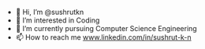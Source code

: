 - 👋 Hi, I’m @sushrutkn
- 👀 I’m interested in Coding
- 🌱 I’m currently pursuing Computer Science Engineering
- 📫 How to reach me www.linkedin.com/in/sushrut-k-n


<!---
sushrutkn/sushrutkn is a ✨ special ✨ repository because its `README.md` (this file) appears on your GitHub profile.
You can click the Preview link to take a look at your changes.
--->
